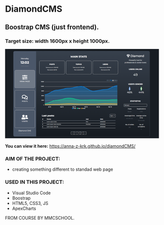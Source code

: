 # DiamondCMS

## Boostrap CMS (just frontend). 

### Target size: width 1600px x height 1000px.


![Preview:](https://github.com/Anna-Z-Krk/diamondCMS/blob/main/CMS_preview.png)


**You can view it here:** https://anna-z-krk.github.io/diamondCMS/

### AIM OF THE PROJECT:
- creating something different to standad web page


### USED IN THIS PROJECT:
- Visual Studio Code
- Boostrap
- HTML5, CSS3, JS
- ApexCharts

FROM COURSE BY MMCSCHOOL.
  
